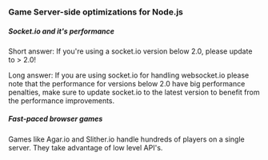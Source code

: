 ### Game Server-side optimizations for Node.js

##### Socket.io and it's performance

Short answer: If you're using a socket.io version below 2.0, please update to > 2.0!

Long answer:
If you are using socket.io for handling websocket.io please note that the performance for versions below 2.0 have big performance penalties, make sure to update socket.io to the latest version to benefit from the performance improvements.

##### Fast-paced browser games

Games like Agar.io and Slither.io handle hundreds of players on a single server. They take advantage of low level API's.
